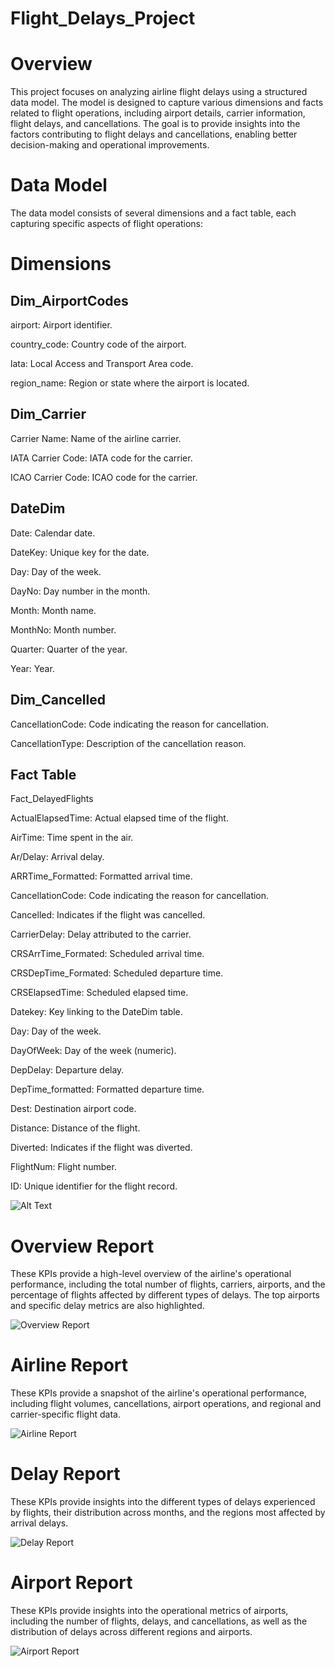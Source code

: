 # Flight_Delays_Project
# Overview
This project focuses on analyzing airline flight delays using a structured data model. The model is designed to capture various dimensions and facts related to flight operations, including airport details, carrier information, flight delays, and cancellations. The goal is to provide insights into the factors contributing to flight delays and cancellations, enabling better decision-making and operational improvements.

# Data Model
The data model consists of several dimensions and a fact table, each capturing specific aspects of flight operations:

# Dimensions
## Dim_AirportCodes

airport: Airport identifier.

country_code: Country code of the airport.

 lata: Local Access and Transport Area code.

 region_name: Region or state where the airport is located.

## Dim_Carrier

Carrier Name: Name of the airline carrier.

IATA Carrier Code: IATA code for the carrier.

ICAO Carrier Code: ICAO code for the carrier.

## DateDim

Date: Calendar date.

DateKey: Unique key for the date.

Day: Day of the week.

DayNo: Day number in the month.

Month: Month name.

MonthNo: Month number.

Quarter: Quarter of the year.

Year: Year.

## Dim_Cancelled

CancellationCode: Code indicating the reason for cancellation.

CancellationType: Description of the cancellation reason.

## Fact Table
Fact_DelayedFlights

ActualElapsedTime: Actual elapsed time of the flight.

AirTime: Time spent in the air.

Ar/Delay: Arrival delay.

ARRTime_Formatted: Formatted arrival time.

CancellationCode: Code indicating the reason for cancellation.

Cancelled: Indicates if the flight was cancelled.

CarrierDelay: Delay attributed to the carrier.

CRSArrTime_Formated: Scheduled arrival time.

CRSDepTime_Formated: Scheduled departure time.

CRSElapsedTime: Scheduled elapsed time.

Datekey: Key linking to the DateDim table.

Day: Day of the week.

DayOfWeek: Day of the week (numeric).

DepDelay: Departure delay.

DepTime_formatted: Formatted departure time.

Dest: Destination airport code.

Distance: Distance of the flight.

Diverted: Indicates if the flight was diverted.

FlightNum: Flight number.

ID: Unique identifier for the flight record.

![Alt Text](https://github.com/AhmeddMahmoudd98/Flight_Delays_Project/blob/main/Screenshot/Model.PNG)

# Overview Report
These KPIs provide a high-level overview of the airline's operational performance, including the total number of flights, carriers, airports, and the percentage of flights affected by different types of delays. The top airports and specific delay metrics are also highlighted.

![Overview Report](https://github.com/AhmeddMahmoudd98/Flight_Delays_Project/blob/main/Screenshot/overview.PNG)

# Airline Report

These KPIs provide a snapshot of the airline's operational performance, including flight volumes, cancellations, airport operations, and regional and carrier-specific flight data.

![Airline Report](https://github.com/AhmeddMahmoudd98/Flight_Delays_Project/blob/main/Screenshot/airline.PNG)

# Delay Report 

These KPIs provide insights into the different types of delays experienced by flights, their distribution across months, and the regions most affected by arrival delays.

![Delay Report](https://github.com/AhmeddMahmoudd98/Flight_Delays_Project/blob/main/Screenshot/Delay.PNG)

# Airport Report

These KPIs provide insights into the operational metrics of airports, including the number of flights, delays, and cancellations, as well as the distribution of delays across different regions and airports.

![Airport Report](https://github.com/AhmeddMahmoudd98/Flight_Delays_Project/blob/main/Screenshot/airport.PNG)







